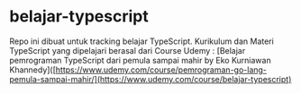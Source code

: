 # belajar-typescript

Repo ini dibuat untuk tracking belajar TypeScript.
Kurikulum dan Materi TypeScript yang dipelajari berasal dari Course Udemy : [Belajar pemrograman TypeScript dari pemula sampai mahir by Eko Kurniawan Khannedy]([https://www.udemy.com/course/pemrograman-go-lang-pemula-sampai-mahir/](https://www.udemy.com/course/belajar-typescript)
